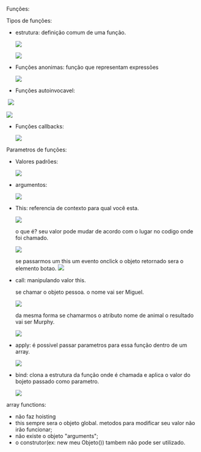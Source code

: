 Funções:

Tipos de funções:

- estrutura: definição comum de uma função.

  ![](https://i.imgur.com/R8xMWAG.png)

  ![](https://i.imgur.com/nz8iRsy.png)

  

- Funções anonimas: função que representam expressões

  ![](https://i.imgur.com/52xhp83.png)

  

- Funções autoinvocavel:

​		![](https://i.imgur.com/BMotF9z.png)

![](https://i.imgur.com/gJnyRJi.png)

- Funções callbacks:

  ![](https://i.imgur.com/oUK4J5l.png)

Parametros de funções:

- Valores padrões:

  ![](https://i.imgur.com/eVjNSh0.png)

- argumentos:

  ![](https://i.imgur.com/mK037KT.png)

  

- This: referencia de contexto para qual você esta.

  ![](https://i.imgur.com/MLMsAPo.png)

  o que é? seu valor pode mudar de acordo com o lugar no codigo onde foi chamado.

  ![](https://i.imgur.com/o4WYYjz.png)

  se passarmos um this um evento onclick o objeto retornado sera o elemento botao. ![](https://i.imgur.com/fCiaGEg.png)

  

- call: manipulando valor this.

  se chamar o objeto pessoa. o nome vai ser Miguel.

  ![](https://i.imgur.com/BiXKTxr.png)

  da mesma forma se chamarmos o atributo nome de animal o resultado vai ser Murphy.

  ![](https://i.imgur.com/x5fDG3b.png)

- apply: é possivel passar parametros para essa função dentro de um array.

  ![](https://i.imgur.com/QxrFr9K.png)

- bind: clona a estrutura da função onde é chamada e aplica o valor do bojeto passado como parametro.

  ![](https://i.imgur.com/41N2rMI.png)

array functions: 

- não faz hoisting
- this sempre sera o objeto global. metodos para modificar seu valor não irão funcionar;
- não existe o objeto "arguments";
- o construtor(ex: new meu Objeto()) tambem não pode ser utilizado.

